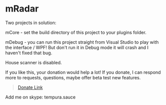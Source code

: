mRadar
======

Two projects in solution:

mCore - set the build directory of this project to your plugins folder.

mDebug - you can run this project straight from Visual Studio to play with the interface / WPF!  But don't run it in Debug mode it will crash and I haven't fixed that bug.

House scanner is disabled.  

If you like this, your donation would help a lot!  If you donate, I can respond more to requests, questions, maybe offer beta test new features.

>[Donate Link](https://www.paypalobjects.com/js/external/paypal-button.min.js?merchant=XN7WUBK9LJTUY)

Add me on skype: tempura.sauce